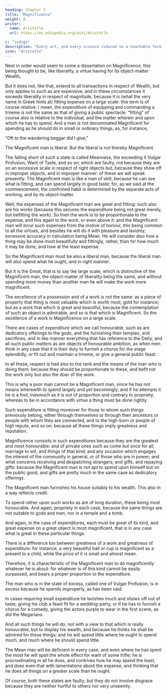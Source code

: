 ```yaml
---
heading: Chapter 3
title: "Magnificence"
weight: 8
writer:
  name: Aristotle
  url: https://en.wikipedia.org/wiki/Aristotle

c: "indigo"
description: "Every art, and every science reduced to a teachable form, and similarly, every action and moral choice, aims at some good"
icon: "Aristotle"
---
```



Next in order would seem to come a dissertation on Magnificence, this being thought to be, like liberality, a virtue having for its object-matter Wealth; 

But it does not, like that, extend to all transactions in respect of Wealth, but only applies to such as are expensive, and in these circumstances it exceeds liberality in respect of magnitude, because it is (what the very name in Greek hints at) fitting expense on a large scale: this term is of course relative: I mean, the expenditure of equipping and commanding a trireme is not the same as that of giving a public spectacle: “fitting” of course also is relative to the individual, and the matter wherein and upon which he has to spend. And a man is not denominated Magnificent for spending as he should do in small or ordinary things, as, for instance,

“Oft to the wandering beggar did I give,”

<!-- but for doing so in great matters: that is to say,  -->

The Magnificent man is liberal. But the liberal is not thereby Magnificent. 

The falling short of such a state is called Meanness, the exceeding it Vulgar Profusion, Want of Taste, and so on; which are faulty, not because they are on an excessive scale in respect of right objects but, because they show off in improper objects, and in improper manner: of these we will speak presently. The Magnificent man is like a man of skill, because he can see what is fitting, and can spend largely in good taste; for, as we said at the commencement, the confirmed habit is determined by the separate acts of working, and by its object-matter.

Well, the expenses of the Magnificent man are great and fitting: such also are his works (because this secures the expenditure being not great merely, but befitting the work). So then the work is to be proportionate to the expense, and this again to the work, or even above it: and the Magnificent man will incur such expenses from the motive of honour, this being common to all the virtues, and besides he will do it with pleasure and lavishly; excessive accuracy in calculation being Mean. He will consider also how a thing may be done most beautifully and fittingly, rather, than for how much it may be done, and how at the least expense.

So the Magnificent man must be also a liberal man, because the liberal man will also spend what he ought, and in right manner: 

But it is the Great, that is to say tke large scale, which is distinctive of the Magnificent man, the object-matter of liberality being the same, and without spending more money than another man he will make the work more magnificent. 

The excellence of a possession and of a work is not the same: as a piece of property that thing is most valuable which is worth most, gold for instance; but as a work that which is great and beautiful, because the contemplation of such an object is admirable, and so is that which is Magnificent. So the excellence of a work is Magnificence on a large scale. 

There are cases of expenditure which we call honourable, such as are dedicatory offerings to the gods, and the furnishing their temples, and sacrifices, and in like manner everything that has reference to the Deity, and all such public matters as are objects of honourable ambition, as when men think in any case that it is their duty to furnish a chorus for the stage splendidly, or fit out and maintain a trireme, or give a general public feast.

In all these, respect is had also to the rank and the means of the man who is doing them: because they should be proportionate to these, and befit not the work only but also the doer of the work. 


This is why a poor man cannot be a Magnificent man, since he has not means wherewith to spend largely and yet becomingly; and if he attempts it he is a fool, inasmuch as it is out of proportion and contrary to propriety, whereas to be in accordance with virtue a thing must be done rightly.

Such expenditure is fitting moreover for those to whom such things previously belong, either through themselves or through their ancestors or people with whom they are connected, and to the high-born or people of high repute, and so on: because all these things imply greatness and reputation.

<!-- So then the Magnificent man is pretty much as I have described him, and  -->

Magnificence consists in such expenditures because they are the greatest and most honourable: and of private ones such as come but once for all, marriage to wit, and things of that kind; and any occasion which engages the interest of the community in general, or of those who are in power; and what concerns receiving and despatching strangers; and gifts, and repaying gifts: because the Magnificent man is not apt to spend upon himself but on the public good, and gifts are pretty much in the same case as dedicatory offerings.

The Magnificent man furnishes his house suitably to his wealth. This also in a way reflects credit.

To spend rather upon such works as are of long duration, these being most honourable. And again, propriety in each case, because the same things are not suitable to gods and men, nor in a temple and a tomb.

And again, in the case of expenditures, each must be great of its kind, and great expense on a great object is most magnificent, that is in any case what is great in these particular things.

There is a difference too between greatness of a work and greatness of expenditure: for instance, a very beautiful ball or cup is magnificent as a present to a child, while the price of it is small and almost mean.

Therefore, it is characteristic of the Magnificent man to do magnificently whatever he is about: for whatever is of this kind cannot be easily surpassed, and bears a proper proportion to the expenditure.

<!-- Such then is the Magnificent man. -->

The man who is in the state of excess, called one of Vulgar Profusion, is in excess because he spends improperly, as has been said. 

In cases requiring small expenditure he lavishes much and shows off out of taste; giving his club a feast fit for a wedding-party, or if he has to furnish a chorus for a comedy, giving the actors purple to wear in the first scene, as did the Megarians. 

And all such things he will do, not with a view to that which is really honourable, but to display his wealth, and because he thinks he shall be admired for these things; and he will spend little where he ought to spend much, and much where he should spend little.

The Mean man will be deficient in every case, and even where he has spent the most he will spoil the whole effect for want of some trifle; he is procrastinating in all he does, and contrives how he may spend the least, and does even that with lamentations about the expense, and thinking that he does all things on a greater scale than he ought.

Of course, both these states are faulty, but they do not involve disgrace because they are neither hurtful to others nor very unseemly.

